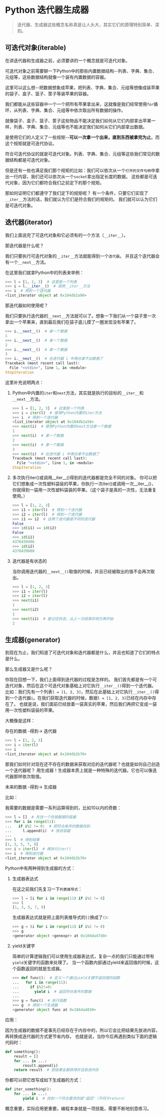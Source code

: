# Python 迭代器生成器

> 迭代器、生成器这些概念名称真是让人头大，其实它们的原理特别简单、深刻。


## 可迭代对象(iterable)

在讲迭代器和生成器之前，必须要讲的一个概念就是可迭代对象。

可迭代对象之前需要聊一下Python中的那些内置数据结构--列表、字典、集合、元组等，这些数据结构就像一个装有内置数据的容器。

这里可以这么想--把数据想象成苹果，把列表、字典、集合、元组等想像成装苹果的袋子、盒子、篮子、筐子等装苹果的容器。

我们都能从这些容器中一个一个把所有苹果拿出来，这就像是我们经常使用`for`循环，从列表、字典、集合、元组等中依次取出所有数据的操作。

就像袋子、盒子、篮子、筐子这些物品不能决定我们如何从它们内部拿出苹果一样，列表、字典、集合、元组等也不能决定我们如何从它们内部拿出数据。

是使用它们的人定义了一些规矩--**可以一次拿一个出来，直到东西被拿完为止**。而这个规矩就是可迭代协议。

符合可迭代协议的就是可迭代对象。列表、字典、集合、元组等这些我们常见的数据结构都是可迭代对象。

但是还有一些也满足我们那个规矩的比如：我们可以依次从一个`打开的文件句柄`中拿出一行内容，我们还可以依次从一个`socket`拿出指定长度的数据。
这些都是可迭代对象，因为它们都符合我们之前定下的那个规矩。

那如何证明它们都遵守了我们定下的规矩呢？
有一个条件，只要它们实现了`__iter__`方法的话，我们就认为它们是符合我们的规矩的。
我们就可以认为它们是可迭代对象。

## 迭代器(iterator)

我们上面说完了可迭代对象和它必须有的一个方法（`__iter__`）。

那迭代器是什么呢？

我们只要执行可迭代对象的`__iter__`方法就能得到一个`迭代器`。
并且这个迭代器会有一个`__next__`方法。

在这里我们就拿Python中的列表来举例：
```python
>>> l = [1, 2, 3]  # 这里是一个列表
>>> i = l.__iter__()  # 调用__iter__方法
>>> i  # 得到一个迭代器
<list_iterator object at 0x104db2a90>
```

那迭代器如何使用呢？

我们只要执行迭代器的`__next__`方法就可以了。想象一下我们从一个袋子里一次拿出一个苹果来，直到最后我们在袋子底儿摸了一圈发现没有苹果了。
```python
>>> i.__next__()  # 拿一个数据
1
>>> i.__next__()  # 拿一个数据
2
>>> i.__next__()  # 拿一个数据
3
>>> i.__next__()  # 在迭代器 i 中再也拿不出数据了
Traceback (most recent call last):
  File "<stdin>", line 1, in <module>
StopIteration
```

这里补充说明两点：


1.  Python中内置的`iter`和`next`方法，其实就是执行的目标的`__iter__`和`__next__`方法。

    ```python
    >>> l = [1, 2, 3]  # 这里是一个列表
    >>> i = iter(l)  # 使用Python内置的iter方法
    >>> i  # 得到一个迭代器
    <list_iterator object at 0x104db2a58>
    >>> next(i)  # 使用Python内置的next方法拿一个数据
    1
    >>> next(i)  # 拿一个数据
    2
    >>> next(i)  # 拿一个数据
    3
    >>> next(i)  # 在迭代器 i 中再也拿不出数据了
    Traceback (most recent call last):
      File "<stdin>", line 1, in <module>
    StopIteration
    ```


2.  多次执行iter()或调用__iter__()得到的迭代器都是完全不同的对象。
    你可以把它们想象成一次性塑料袋装的苹果，你执行一次iter()或调用一次__iter__()，你就得到一袋用一次性塑料袋装的苹果。（这个袋子是真的一次性，无法重复使用。）

    ```python
    >>> l = [1, 2, 3]
    >>> i1 = iter(l)  # 得到一个迭代器
    >>> i2 = iter(l)  # 得到一个迭代器
    >>> i1 == i2  # 这两个迭代器是不同的迭代器
    False
    >>> id(i1) == id(i2)
    False
    >>> id(i1)
    4376439496
    >>> id(i2)
    4376439608
    ```


3. 迭代器是有状态的

    当你调用迭代器的`__next__()`取值的时候，并且已经被取出的值不会再次取出。
    ```python
    >>> l = [1, 2, 3]
    >>> i1 = iter(l)
    >>> i2 = iter(l)
    >>> next(i1)
    1
    >>> next(i2)
    1
    >>> next(i1)  # 能记住状态，从上一次结束的地方再开始
    2
    ```


## 生成器(generator)

到现在为止，我们知道了可迭代对象和迭代器都是什么，并且也知道了它们的特点是什么。

那么生成器又是什么呢？

你现在回想一下，我们上面得到迭代器的过程是怎样的。
我们首先都是有一个可迭代对象，然后在这个可迭代对象基础上对它执行`__iter__()`得到一个迭代器。
比如：我们先有一个列表`l = [1, 2, 3]`，然后在此基础上对它执行`__iter__()`得到一个迭代器`i`。在我们获取迭代器的时候，数据`l = [1, 2, 3]`已经在内存中存在了。
也就是说，我们面前已经放着一袋真实的苹果，然后我们再把它变成一袋用一次性塑料袋装的苹果。

大概像是这样：

存在的数据  -得到-> 迭代器

```python
>>> l = [1, 2, 3]
>>> i = iter(l)
>>> i
<list_iterator object at 0x104db2b70>
```

那我们如何针对现在还不存在的数据来获取对应的迭代器呢？也就是如何自己创造一个迭代器呢？
用生成器！生成器本质上就是一种特殊的迭代器。它也可以像迭代器那样依次取值。

未来的数据  -得到-> 生成器

比如：

我需要的数据是需要一系列运算得到的，比如10以内的奇数：
```python
>>> l = []  # 先找一个存放数据的容器
>>> for i in range(11):
...   if i%2 != 0:  # 把符合条件的数据找到
...     l.append(i)  # 放进容器
...
>>> l  # 得到结果
[1, 3, 5, 7, 9]
>>> i = iter(l)  # 再执行iter()
>>> i  # 得到迭代器
<list_iterator object at 0x104db2b70>
```

Python中有两种得到生成器的方式：


1.  生成器表达式

    在这之前我们先复习一下`列表推导式`：

    ```python
    >>> l = [i for i in range(11) if i%2 != 0]
    >>> l
    [1, 3, 5, 7, 9]
    ```

    生成器表达式就是把上面列表推导式的`[]`换成了`()`:
    ```python
    >>> g = (i for i in range(11) if i%2 != 0)
    >>> g
    <generator object <genexpr> at 0x104da47d8>
    ```



2.  yield关键字

    简单的计算逻辑我们可以使用生成器表达式，复杂一点的我们只能通过带有`yield`关键字的函数来处理了。
    当一个函数内部通过yield来返回值的时候，这个函数返回的就是生成器。

    ```python
    >>> def func():  # 定义一个通过yield关键字返回值的函数
    ...   for i in range(11):
    ...     if i%2!=0:
    ...       yield i  # 返回符合条件的数据
    ...
    >>> g = func()  # 执行函数
    >>> g  # 得到一个生成器
    <generator object func at 0x104da4830>
    ```

应用：

因为生成器的数据不是事先已经存在于内存中的，所以它会比把结果先放进内容，再转换成迭代器的方式更节省内存。
也就是说，当你今后再遇到类似下面的逻辑代码时：

```python
def something():
    result = []
    for ... in ...:
        result.append(i)
    return result  # 把结果全都获得并且放进内存
```

你都可以把它改写成如下生成器的方式：
```python
def iter_something():
    for ... in ...:
        yield i  # 找到一个符合要求的就"返回"（不同于return）
```


概念重要，实际应用更重要。编程本身就是一项技能，需要不断地刻意练习。
